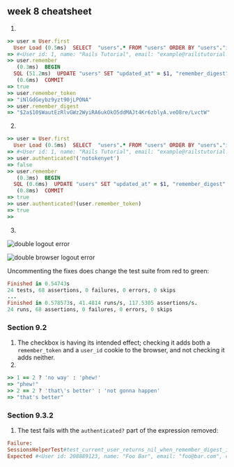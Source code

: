 ## week 8 cheatsheet
1.

```ruby
>> user = User.first
  User Load (0.5ms)  SELECT  "users".* FROM "users" ORDER BY "users"."id" ASC LIMIT $1  [["LIMIT", 1]]
=> #<User id: 1, name: "Rails Tutorial", email: "example@railstutorial.org", created_at: "2019-01-21 21:24:43", updated_at: "2019-01-21 21:24:43", password_digest: "$2a$10$pYeW./EatWhQgNsFlkE1nOIlUmjLPu9IjBLxQAYfjce...", remember_digest: nil>
>> user.remember
   (0.3ms)  BEGIN
  SQL (51.2ms)  UPDATE "users" SET "updated_at" = $1, "remember_digest" = $2 WHERE "users"."id" = $3  [["updated_at", "2018-01-29 04:39:23.382813"], ["remember_digest", "$2a$10$WautEzRlvGWz2WyiRA6ukOkO5ddMAJt4Kr6zblyA.veO8re/LvctW"], ["id", 1]]
   (0.6ms)  COMMIT
=> true
>> user.remember_token
=> "iNlGdGeybz9yzt90jLPONA"
>> user.remember_digest
=> "$2a$10$WautEzRlvGWz2WyiRA6ukOkO5ddMAJt4Kr6zblyA.veO8re/LvctW"
```

2.

```ruby
>> user = User.first
  User Load (0.5ms)  SELECT  "users".* FROM "users" ORDER BY "users"."id" ASC LIMIT $1  [["LIMIT", 1]]
=> #<User id: 1, name: "Rails Tutorial", email: "example@railstutorial.org", created_at: "2019-01-21 21:24:43", updated_at: "2019-01-29 04:55:49", password_digest: "$2a$10$pYeW./EatWhQgNsFlkE1nOIlUmjLPu9IjBLxQAYfjce...", remember_digest: "$2a$10$2pVtFKovRYJDn5QrWXh6jeMXfwuCxrGq40pt7S/ckeE...">
>> user.authenticated?('notokenyet')
=> false
>> user.remember
   (0.3ms)  BEGIN
  SQL (0.6ms)  UPDATE "users" SET "updated_at" = $1, "remember_digest" = $2 WHERE "users"."id" = $3  [["updated_at", "2019-01-29 04:59:40.255900"], ["remember_digest", "$2a$10$9jvDJhDMEG2mh9OfLx5E2O2g8JQSialxY1YYah8GJdqxeHOcfs1.q"], ["id", 1]]
   (0.8ms)  COMMIT
=> true
>> user.authenticated?(user.remember_token)
=> true
>> 
```

3.
![double logout error](https://raw.githubusercontent.com/pigfly/RMIT-RAD/master/week8/img/1.png)

![double browser logout error](https://raw.githubusercontent.com/pigfly/RMIT-RAD/master/week8/img/2.png)

Uncommenting the fixes does change the test suite from red to green:

```ruby
Finished in 0.54743s
24 tests, 68 assertions, 0 failures, 0 errors, 0 skips
...
Finished in 0.578573s, 41.4814 runs/s, 117.5305 assertions/s.
24 runs, 68 assertions, 0 failures, 0 errors, 0 skips
```

### Section 9.2
1. The checkbox is having its intended effect; checking it adds both a `remember_token` and a `user_id` cookie to the browser, and not checking it adds neither.
2.
```ruby
>> 1 == 2 ? 'no way' : 'phew!'
=> "phew!"
>> 2 == 2 ? 'that\'s better' : 'not gonna happen'
=> "that's better"
```

### Section 9.3.2
1. The test fails with the `authenticated?` part of the expression removed:

```ruby
Failure:
SessionsHelperTest#test_current_user_returns_nil_when_remember_digest_is_wrong [/Users/alex/environment/sample_app/test/helpers/sessions_helper_test.rb:17]:
Expected #<User id: 208889123, name: "Foo Bar", email: "foo@bar.com", created_at: "2019-02-03 15:42:48", updated_at: "2019-02-03 15:42:48", password_digest: "$2a$04$vpjPuDJWYiardb28TO1/yet4Tx6XudLZ.rjnrhDAEDK...", remember_digest: "$2a$04$pMwZWHcZ8RtD7o5M13M6ielnjUKyCf0P/.GvKlRqVK5..."> to be nil.
```


